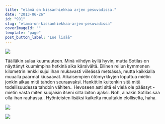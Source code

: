 ```yaml
---
title: "elämä on kissanhiekkaa arjen pesuvadissa."
date: "2013-06-26"
id: "991"
slug: "elama-on-kissanhiekkaa-arjen-pesuvadissa"
coverImageId: ""
template: "page"
post_button_label: "Lue lisää"
---
```


[![](images/Pesulla4.JPG)](http://3.bp.blogspot.com/-RC-Pw7btUfs/Ucsaw7t0C7I/AAAAAAAAGFY/RvTLpA909J8/s1600/Pesulla4.JPG)

  

Täälläkin sulaa kuumuuteen. Minä viihdyn kyllä hyvin, mutta Sotilas on näyttänyt kuumimpina hetkinä aika kärsivältä. Eilinen reilun kymmenen kilometrin lenkki sujui ihan mukavasti viileässä metsässä, mutta kaikkialla muualla paarmat kiusaavat. Aikaisempien ötömyrkkyjen loputtua mietin jonkin aikaa mitä tahdon seuraavaksi. Hankittiin kuitenkin sitä mitä todellisuudessa tahdoin vähiten.. Hevoseen asti sitä ei vielä ole päässyt - mietin vasta miten suojaisin itseni siltä laiton ajaksi. Noh, ainakin Sotilas saa olla ihan rauhassa.. Hyönteisten lisäksi kaikelta muultakin elolliselta, haha.

  

[![](images/myrkky1.JPG)](http://2.bp.blogspot.com/-TRpi6TUeBJM/UcsayZ8kuTI/AAAAAAAAGF0/MowciE72v8E/s1600/myrkky1.JPG)

  

[![](images/ak.png)](http://3.bp.blogspot.com/-UvIGbHpGj1s/UcsayY1-yUI/AAAAAAAAGFs/0wiyNfZzM2E/s1600/ak.png)
